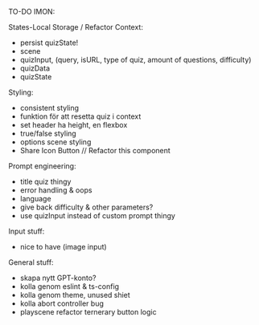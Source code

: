 TO-DO IMON:

States-Local Storage / Refactor Context:

- persist quizState!
- scene
- quizInput, (query, isURL, type of quiz, amount of questions, difficulty)
- quizData
- quizState

Styling:

- consistent styling
- funktion för att resetta quiz i context
- set header ha height, en flexbox
- true/false styling
- options scene styling
- Share Icon Button // Refactor this component

Prompt engineering:

- title quiz thingy
- error handling & oops
- language
- give back difficulty & other parameters?
- use quizInput instead of custom prompt thingy

Input stuff:

- nice to have (image input)

General stuff:

- skapa nytt GPT-konto?
- kolla genom eslint & ts-config
- kolla genom theme, unused shiet
- kolla abort controller bug
- playscene refactor ternerary button logic
